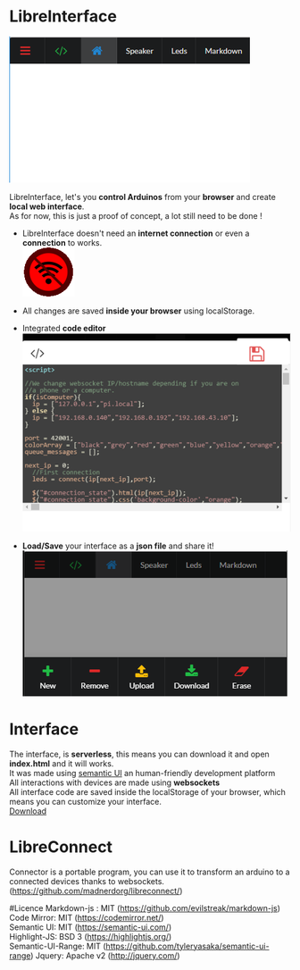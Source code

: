 # LibreInterface
![Libre Interface](https://github.com/madnerdorg/libreinterface/raw/master/doc/interface.png)

LibreInterface, let's you **control Arduinos** from your **browser** and create **local web interface**.    
As for now, this is just a proof of concept, a lot still need to be done !   

* LibreInterface doesn't need an **internet connection** or even a **connection** to works.    
![nowifi](https://github.com/madnerdorg/libreinterface/raw/master/doc/noconnect.png) 

* All changes are saved **inside your browser** using localStorage.
* Integrated **code editor**   
![codemirror](https://github.com/madnerdorg/libreinterface/raw/master/doc/interface_codeeditor.png)
* **Load/Save** your interface as a **json file** and share it!    
![codeditor](https://github.com/madnerdorg/libreinterface/raw/master/doc/interface_upload.png)

# Interface
The interface, is **serverless**, this means you can download it and open **index.html** and it will works.        
It was made using [semantic UI](http://semantic-ui.com/) an human-friendly development platform    
All interactions with devices are made using **websockets**    
All interface code are saved inside the localStorage of your browser, which means you can customize
your interface.   
[Download](https://github.com/madnerdorg/libreinterface/archive/master.zip)

# LibreConnect
Connector is a portable program, you can use it to transform an arduino to a connected devices thanks to websockets.   
(https://github.com/madnerdorg/libreconnect/)

#Licence
Markdown-js : MIT (https://github.com/evilstreak/markdown-js)
Code Mirror: MIT (https://codemirror.net/)    
Semantic UI: MIT (https://semantic-ui.com/)   
Highlight-JS: BSD 3 (https://highlightjs.org/)    
Semantic-UI-Range: MIT (https://github.com/tyleryasaka/semantic-ui-range)
Jquery: Apache v2 (http://jquery.com/)       
